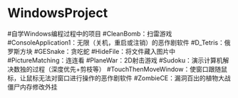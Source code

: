 # WindowsProject
#自学Windows编程过程中的项目
#CleanBomb：扫雷游戏
#ConsoleApplication1：无限（关机，重启或注销）的恶作剧软件
#D_Tetris：俄罗斯方块
#GESnake：贪吃蛇
#HideFile：将文件藏入图片中
#PictureMatching：连连看
#PlaneWar：2D射击游戏
#Sudoku：演示计算机解决数独的过程（深度优先+剪枝等）
#TouchThenMoveWindow：使窗口跟随鼠标，让鼠标无法对窗口进行操作的恶作剧软件
#ZombieCE：漏洞百出的植物大战僵尸内存修改外挂
